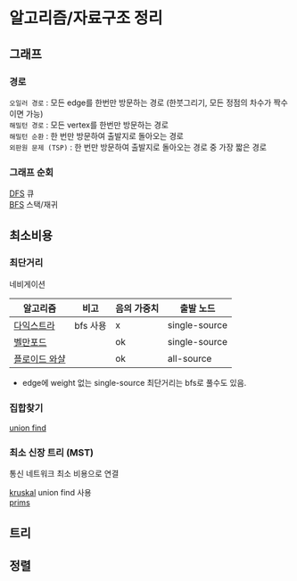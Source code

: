 알고리즘/자료구조 정리
=================

그래프
-----

### 경로
`오일러 경로` : 모든 edge를 한번만 방문하는 경로 (한붓그리기, 모든 정점의 차수가 짝수이면 가능)  
`해밀턴 경로` : 모든 vertex를 한번만 방문하는 경로   
`해밀턴 순환` : 한 번만 방문하여 출발지로 돌아오는 경로  
`외판원 문제 (TSP)` : 한 번만 방문하여 출발지로 돌아오는 경로 중 가장 짧은 경로  


### 그래프 순회
[DFS](dfs.md) 큐  
[BFS](bfs.md) 스택/재귀


최소비용
------

### 최단거리
네비게이션

|알고리즘| 비고 |음의 가중치|출발 노드|
|------|----|----|----|
|[다익스트라](dijkstras.md)     | bfs 사용 |x | single-source |
|[벨만포드](bellman-ford.md)     |         |ok| single-source |
|[플로이드 와샬](floydwarshall.md)|         |ok| all-source    |

* edge에 weight 없는 single-source 최단거리는 bfs로 풀수도 있음.
 


### 집합찾기
[union find](union_find.md)  


### 최소 신장 트리 (MST)
통신 네트워크 최소 비용으로 연결

[kruskal](kruskal.md) union find 사용  
[prims](prims.md)  


트리
---

정렬
---

